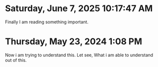 # Saturday, June 7, 2025 10:17:47 AM
Finally I am reading something important.



# Thursday, May 23, 2024 1:08 PM
Now i am trying to understand this.
Let see, What i am able to understand out of this.